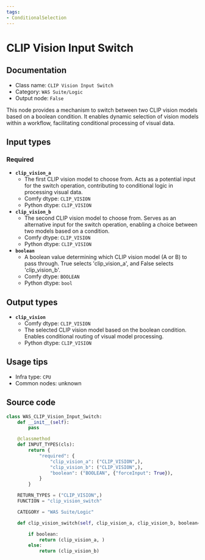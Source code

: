```yaml
---
tags:
- ConditionalSelection
---
```


# CLIP Vision Input Switch
## Documentation
- Class name: `CLIP Vision Input Switch`
- Category: `WAS Suite/Logic`
- Output node: `False`

This node provides a mechanism to switch between two CLIP vision models based on a boolean condition. It enables dynamic selection of vision models within a workflow, facilitating conditional processing of visual data.
## Input types
### Required
- **`clip_vision_a`**
    - The first CLIP vision model to choose from. Acts as a potential input for the switch operation, contributing to conditional logic in processing visual data.
    - Comfy dtype: `CLIP_VISION`
    - Python dtype: `CLIP_VISION`
- **`clip_vision_b`**
    - The second CLIP vision model to choose from. Serves as an alternative input for the switch operation, enabling a choice between two models based on a condition.
    - Comfy dtype: `CLIP_VISION`
    - Python dtype: `CLIP_VISION`
- **`boolean`**
    - A boolean value determining which CLIP vision model (A or B) to pass through. True selects 'clip_vision_a', and False selects 'clip_vision_b'.
    - Comfy dtype: `BOOLEAN`
    - Python dtype: `bool`
## Output types
- **`clip_vision`**
    - Comfy dtype: `CLIP_VISION`
    - The selected CLIP vision model based on the boolean condition. Enables conditional routing of visual model processing.
    - Python dtype: `CLIP_VISION`
## Usage tips
- Infra type: `CPU`
- Common nodes: unknown


## Source code
```python
class WAS_CLIP_Vision_Input_Switch:
    def __init__(self):
        pass

    @classmethod
    def INPUT_TYPES(cls):
        return {
            "required": {
                "clip_vision_a": ("CLIP_VISION",),
                "clip_vision_b": ("CLIP_VISION",),
                "boolean": ("BOOLEAN", {"forceInput": True}),
            }
        }

    RETURN_TYPES = ("CLIP_VISION",)
    FUNCTION = "clip_vision_switch"

    CATEGORY = "WAS Suite/Logic"

    def clip_vision_switch(self, clip_vision_a, clip_vision_b, boolean=True):

        if boolean:
            return (clip_vision_a, )
        else:
            return (clip_vision_b)

```
